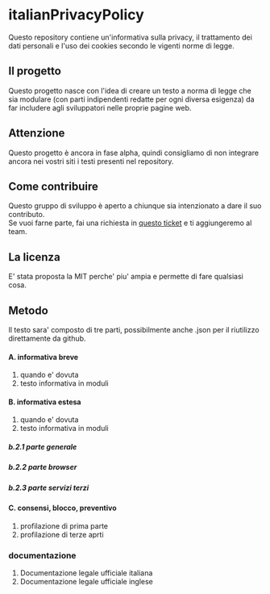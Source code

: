 # italianPrivacyPolicy
Questo repository contiene un'informativa sulla privacy, il trattamento dei dati personali e l'uso dei cookies secondo le vigenti norme di legge.

## Il progetto
Questo progetto nasce con l'idea di creare un testo a norma di legge che sia modulare (con parti indipendenti redatte per ogni diversa esigenza) da far includere agli sviluppatori nelle proprie pagine web.

## Attenzione
Questo progetto è ancora in fase alpha, quindi consigliamo di non integrare ancora nei vostri siti i testi presenti nel repository.

## Come contribuire
Questo gruppo di sviluppo è aperto a chiunque sia intenzionato a dare il suo contributo.<br>
Se vuoi farne parte, fai una richiesta in [questo ticket](https://github.com/FattiDiCookies/italianPrivacyPolicy/issues/1) e ti aggiungeremo al team. 

## La licenza
E' stata proposta la MIT perche' piu' ampia e permette di fare qualsiasi cosa.

## Metodo

Il testo sara' composto di tre parti, possibilmente anche .json per il riutilizzo direttamente da github.

#### A. informativa breve
1. quando e' dovuta
2. testo informativa in moduli

#### B. informativa estesa
1. quando e' dovuta
2. testo informativa in moduli

##### b.2.1 parte generale
##### b.2.2 parte browser
##### b.2.3 parte servizi terzi


#### C. consensi, blocco, preventivo
1. profilazione di prima parte
2. profilazione di terze aprti


### documentazione

1. Documentazione legale ufficiale italiana
2. Documentazione legale ufficiale inglese
